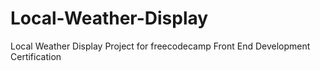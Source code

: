 # Local-Weather-Display
Local Weather Display Project for freecodecamp Front End Development Certification

